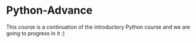 # Python-Advance
This course is a continuation of the introductory Python course and we are going to progress in it :)
